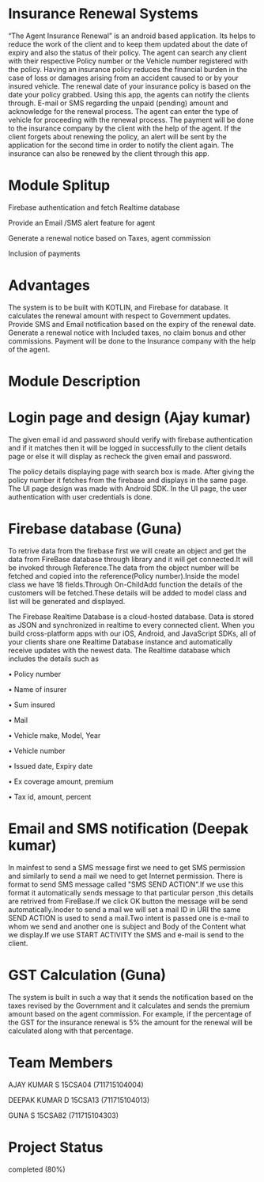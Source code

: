 # Insurance Renewal Systems
“The Agent Insurance Renewal” is an android based application. Its helps to reduce the work of the client and to keep them updated about
the date of expiry and also the status of their policy. The agent can search any client with their respective Policy number or 
the Vehicle number registered with the policy. Having an insurance policy reduces the financial burden in the case of loss or damages 
arising from an accident caused to or by your insured vehicle. The renewal date of your insurance policy is based on the date your 
policy grabbed. Using this app, the agents can notify the clients through. E-mail or SMS regarding the unpaid (pending) amount 
and acknowledge for the renewal process. The agent can enter the type of vehicle for proceeding with the renewal process. 
The payment will be done to the insurance company by the client with the help of the agent. 
If the client forgets about renewing the policy, an alert will be sent by the application for the second time in order to 
notify the client again. The insurance can also be renewed by the client through this app. 

# Module Splitup
Firebase authentication and fetch Realtime database 

Provide an Email /SMS alert feature for agent 

Generate a renewal notice based on Taxes, agent commission 

Inclusion of payments

# Advantages
The system is to be built with KOTLIN, and Firebase for database. It calculates the renewal amount with respect to Government updates. Provide SMS and Email notification based on the expiry of the renewal date. Generate a renewal notice with Included taxes, no claim bonus and other commissions. Payment will be done to the Insurance company with the help of the agent.

# Module Description

   # Login page and design (Ajay kumar)
      
  The given email id and password should verify with firebase authentication and if it matches then it will be logged in successfully to the client details page or else it will display as recheck the given email and password.
  
  The policy details displaying page with search box is made. After giving the policy number it fetches from the firebase and displays in the same page.
      The UI page design was made with Android SDK. In the UI page, the user authentication with user credentials is done.
      
   
  

  # Firebase database (Guna)
 To retrive data from the firebase first we will create an object and get the data from FireBase database through library and it will get connected.It will be invoked through Reference.The data from the object number will be fetched and copied into the reference(Policy number).Inside the model class we have 18 fields.Through On-ChildAdd function the details of the customers will be fetched.These details will be added to model class and list will be generated and displayed.
 
 The Firebase Realtime Database is a cloud-hosted database. Data is stored as JSON and synchronized in realtime to every connected client. When you build cross-platform apps with our iOS, Android, and JavaScript SDKs, all of your clients share one Realtime Database instance and automatically receive updates with the newest data. The Realtime database which includes the details such as

•	Policy number

•	Name of insurer

•	Sum insured

•	Mail

•	Vehicle make, Model, Year

•	Vehicle number

•	Issued date, Expiry date

•	Ex coverage amount, premium

•	Tax id, amount, percent

 # Email and SMS notification (Deepak kumar)
 
 In mainfest to send a SMS message  first we need to get SMS permission and similarly to send a mail we need to get Internet permission.
There is format to send SMS message called "SMS SEND ACTION".If we use this format it automatically sends message to that particular person ,this details are retrived from FireBase.If we click OK button the message will be send automatically.Inoder to send a mail we will set a mail ID in URI the same SEND ACTION is used to send a mail.Two intent is passed one is e-mail to whom we send and another one is subject and Body of the Content what we display.If we use START ACTIVITY the SMS and e-mail is send to the client.
 
 
# GST Calculation (Guna)

The system is built in such a way that it sends the notification based on the taxes revised by the Government and it calculates and sends the premium amount based on the agent commission. For example, if the percentage of the GST for the insurance renewal is 5% the amount for the renewal will be calculated along with that percentage. 


# Team Members

AJAY KUMAR S 15CSA04 (711715104004) 

DEEPAK KUMAR D 15CSA13 (711715104013) 

GUNA S 15CSA82 (711715104303)

# Project Status

completed (80%)
